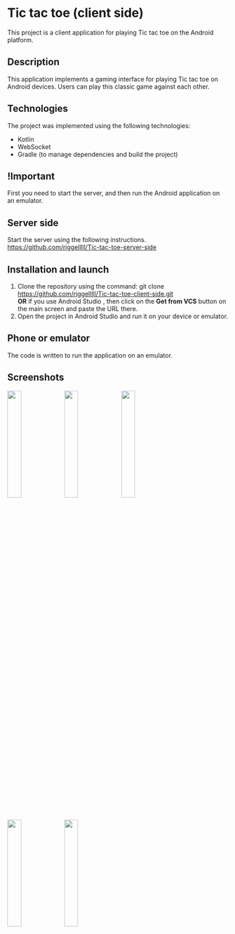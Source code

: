 # Tic tac toe (client side)

This project is a client application for playing Tic tac toe on the Android platform.

## Description

This application implements a gaming interface for playing Tic tac toe on Android devices. Users can play this classic game against each other.

## Technologies

The project was implemented using the following technologies:

- Kotlin
- WebSocket 
- Gradle (to manage dependencies and build the project)

## !Important
First you need to start the server, and then run the Android application on an emulator.

## Server side
Start the server using the following instructions.
https://github.com/riggelllll/Tic-tac-toe-server-side

## Installation and launch

1. Clone the repository using the command:
git clone https://github.com/riggelllll/Tic-tac-toe-client-side.git
<br><b>OR</b> if you use Android Studio , then click on the <b>Get from VCS</b> button on the main screen and paste the URL there.
2. Open the project in Android Studio and run it on your device or emulator.

## Phone or emulator
The code is written to run the application on an emulator.

## Screenshots
<img src="https://github.com/riggelllll/Tic-tac-toe-server-side/assets/22434402/577d9925-bdb9-439b-b1e0-6149d09f5118" width=25% height=25%>
<img src="https://github.com/riggelllll/Tic-tac-toe-server-side/assets/22434402/0a491816-4570-4f4b-9a2d-0619e05532b9" width=25% height=25%>
<img src="https://github.com/riggelllll/Tic-tac-toe-server-side/assets/22434402/b824214e-3577-4fa3-99c0-f1a69f3d1a12" width=25% height=25%>
<img src="https://github.com/riggelllll/Tic-tac-toe-server-side/assets/22434402/67f06056-3a2d-4200-bfce-fb67812b748a" width=25% height=25%>
<img src="https://github.com/riggelllll/Tic-tac-toe-server-side/assets/22434402/91a6431b-10ea-438d-93e6-980c5a961d97" width=25% height=25%>
